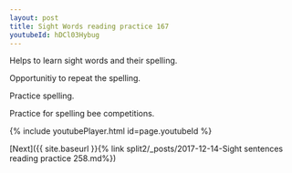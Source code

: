 ```yaml
---
layout: post
title: Sight Words reading practice 167
youtubeId: hDCl03Hybug
---
```

 
 
Helps to learn sight words and their spelling.

Opportunitiy to repeat the spelling. 

Practice spelling. 
 
Practice for spelling bee competitions. 
 
{% include youtubePlayer.html id=page.youtubeId %}
 
 

[Next]({{ site.baseurl }}{% link  split2/_posts/2017-12-14-Sight sentences reading practice 258.md%})
 
